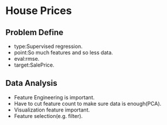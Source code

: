 # House Prices

## Problem Define
* type:Supervised regression.
* point:So much features and so less data.
* eval:rmse.
* target:SalePrice.

## Data Analysis
* Feature Engineering is important.
* Have to cut feature count to make sure data is enough(PCA).
* Visualization feature important.
* Feature selection(e.g. filter).
